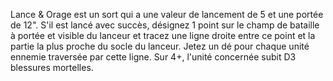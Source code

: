 Lance & Orage est un sort qui a une
valeur de lancement de 5 et une portée
de 12". S'il est lancé avec succès,
désignez 1 point sur le champ de
bataille à portée et visible du lanceur et
tracez une ligne droite entre ce point
et la partie la plus proche du socle du
lanceur. Jetez un dé pour chaque unité
ennemie traversée par cette ligne.
Sur 4+, l'unité concernée subit D3
blessures mortelles.
